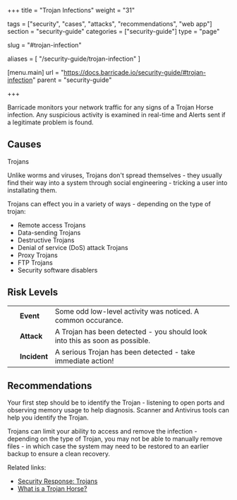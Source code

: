 +++
title = "Trojan Infections"
weight = "31"

tags = ["security", "cases", "attacks", "recommendations", "web app"]
section = "security-guide"
categories = ["security-guide"]
type = "page"

slug = "#trojan-infection"

aliases = [
    "/security-guide/trojan-infection"
]

[menu.main]
    url = "https://docs.barricade.io/security-guide/#trojan-infection"
    parent = "security-guide"

+++

Barricade monitors your network traffic for any signs of a Trojan Horse infection. Any suspicious activity is examined in real-time and Alerts sent if a legitimate problem is found.  

## Causes

Trojans

Unlike worms and viruses, Trojans don't spread themselves - they usually find their way into a system through social engineering - tricking a user into installating them.

Trojans can effect you in a variety of ways - depending on the type of trojan:

* Remote access Trojans
* Data-sending Trojans
* Destructive Trojans
* Denial of service (DoS) attack Trojans
* Proxy Trojans
* FTP Trojans
* Security software disablers

## Risk Levels

<table class="risk">
<tbody>
<tr>
<td><em> </em></td>
<td><strong>Event</strong></td>
<td>Some odd low-level activity was noticed. A common occurance.</td>
<td> </td>
</tr>
<tr>
<td><em> </em></td>
<td><strong>Attack</strong></td>
<td>A Trojan has been detected - you should look into this as soon as possible.</td>
</tr>
<tr>
<td><em> </em></td>
<td><strong>Incident</strong></td>
<td>A serious Trojan has been detected - take immediate action!</td>
</tr>
</tbody>
</table>


## Recommendations

Your first step should be to identify the Trojan - listening to open ports and observing memory usage to help diagnosis. Scanner and Antivirus tools can help you identify the Trojan.

Trojans can limit your ability to access and remove the infection - depending on the type of Trojan, you may not be able to manually remove files - in which case the system may need to be restored to an earlier backup to ensure a clean recovery.


Related links:

* [Security Response: Trojans](http://www.symantec.com/security_response/landing/threats.jsp)
* [What is a Trojan Horse?](http://antivirus.about.com/b/2006/05/31/whats-a-trojan-horse-virus.htm)
